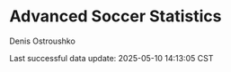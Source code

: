 # Advanced Soccer Statistics
Denis Ostroushko

<!-- gfm -->

Last successful data update: 2025-05-10 14:13:05 CST

